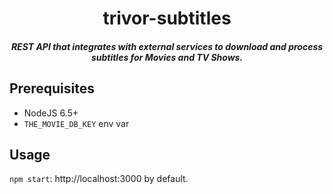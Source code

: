<h1 align="center">trivor-subtitles</h1>

<h5 align="center">REST API that integrates with external services to download and process subtitles for Movies and TV Shows.</h5>

## Prerequisites

- NodeJS 6.5+
- `THE_MOVIE_DB_KEY` env var

## Usage

`npm start`: http://localhost:3000 by default.